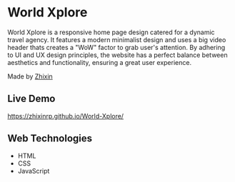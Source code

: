 # World Xplore
World Xplore is a responsive home page design catered for a dynamic travel agency. 
It features a modern minimalist design and uses a big video header thats creates a "WoW" factor to grab user's attention.
By adhering to UI and UX design principles, the website has a perfect balance between aesthetics and functionality, ensuring a great user experience.

Made by [Zhixin](https://github.com/zhixin09)

## Live Demo
https://zhixinrp.github.io/World-Xplore/

## Web Technologies
- HTML
- CSS
- JavaScript
